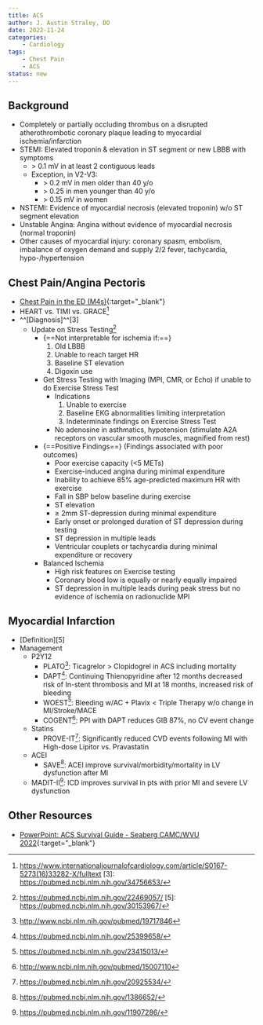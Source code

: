 ```yaml
---
title: ACS
author: J. Austin Straley, DO
date: 2022-11-24
categories:
    - Cardiology
tags:
    - Chest Pain
    - ACS
status: new
---
```

## Background
-   Completely or partially occluding thrombus on a disrupted
    atherothrombotic coronary plaque leading to myocardial
    ischemia/infarction
-   STEMI: Elevated troponin & elevation in ST segment or new LBBB with
    symptoms
    - \> 0.1 mV in at least 2 contiguous leads
    - Exception, in V2-V3:
      - \> 0.2 mV in men older than 40 y/o
      - \> 0.25 in men younger than 40 y/o
      - \> 0.15 mV in women
-   NSTEMI: Evidence of myocardial necrosis (elevated troponin) w/o ST
    segment elevation
-   Unstable Angina: Angina without evidence of myocardial necrosis
    (normal troponin)
-   Other causes of myocardial injury: coronary spasm, embolism,
    imbalance of oxygen demand and supply 2/2 fever, tachycardia,
    hypo-/hypertension


## Chest Pain/Angina Pectoris
- [Chest Pain in the ED (M4s)](https://www.saem.org/about-saem/academies-interest-groups-affiliates2/cdem/for-students/online-education/m4-curriculum/group-m4-approach-to/chest-pain){:target="_blank"}
- HEART vs. TIMI vs. GRACE[^2]
- ^^[Diagnosis]^^[3]
    - Update on Stress Testing[^4]
        - {==Not interpretable for ischemia if:==}
            1. Old LBBB
            2. Unable to reach target HR
            3. Baseline ST elevation
            4. Digoxin use
        - Get Stress Testing with Imaging (MPI, CMR, or Echo) if unable to do Exercise Stress Test
            - Indications
                1. Unable to exercise
                2. Baseline EKG abnormalities limiting interpretation
                3.  Indeterminate findings on Exercise Stress Test 
            - No adenosine in asthmatics, hypotension (stimulate A2A receptors on vascular smooth muscles, magnified from rest)
        - {==Positive Findings==} (Findings associated with poor outcomes)
            - Poor exercise capacity (<5 METs)
            - Exercise-induced angina during minimal expenditure
            - Inability to achieve 85% age-predicted maximum HR with exercise
            - Fall in SBP below baseline during exercise
            - ST elevation
            - ≥ 2mm ST-depression during minimal expenditure
            - Early onset or prolonged duration of ST depression during testing
            - ST depression in multiple leads
            - Ventricular couplets or tachycardia during minimal expenditure or recovery
        - Balanced Ischemia
            - High risk features on Exercise testing
            - Coronary blood low is equally or nearly equally impaired
            - ST depression in multiple leads during peak stress but no evidence of ischemia on radionuclide MPI

## Myocardial Infarction
- [Definition][5]
- Management
    - P2Y12
        - PLATO[^6]: Ticagrelor > Clopidogrel in ACS including mortality
        - DAPT[^7]: Continuing Thienopyridine after 12 months decreased risk of In-stent thrombosis and MI at 18 months, increased risk of bleeding
        - WOEST[^8]: Bleeding w/AC + Plavix < Triple Therapy w/o change in MI/Stroke/MACE
        - COGENT[^9]: PPI with DAPT reduces GIB 87%, no CV event change
    - Statins
        - PROVE-IT[^10]: Significantly reduced CVD events following MI with High-dose Lipitor vs. Pravastatin
    - ACEI
        - SAVE[^11]: ACEI improve survival/morbidity/mortality in LV dysfunction after MI
    - MADIT-II[^12]: ICD improves survival in pts with prior MI and severe LV dysfunction

## Other Resources
- [PowerPoint: ACS Survival Guide - Seaberg CAMC/WVU 2022](https://www.dropbox.com/scl/fi/cd76rcwo7wxofonpiyth4/Cards-ACS-Survival-Guide-Seaberg-2022.pptx?rlkey=1n9dbr552d9rh0nxy3flvgcfv&dl=0){:target="_blank"}

[^2]: https://www.internationaljournalofcardiology.com/article/S0167-5273(16)33282-X/fulltext
[3]: https://pubmed.ncbi.nlm.nih.gov/34756653/
[^4]: https://pubmed.ncbi.nlm.nih.gov/22469057/
[5]: https://pubmed.ncbi.nlm.nih.gov/30153967/
[^6]: http://www.ncbi.nlm.nih.gov/pubmed/19717846
[^7]: https://pubmed.ncbi.nlm.nih.gov/25399658/
[^8]: https://pubmed.ncbi.nlm.nih.gov/23415013/
[^9]: http://www.ncbi.nlm.nih.gov/pubmed/15007110
[^10]: https://pubmed.ncbi.nlm.nih.gov/20925534/
[^11]: https://pubmed.ncbi.nlm.nih.gov/1386652/
[^12]: https://pubmed.ncbi.nlm.nih.gov/11907286/